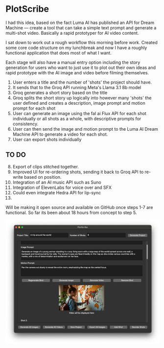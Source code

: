 # PlotScribe
I had this idea, based on the fact Luma AI has published an API for Dream Machine — create a tool that can take a simple text prompt and generate a multi-shot video. Basically a rapid prototyper for AI video content.

I sat down to work out a rough workflow this morning before work. Created some core code structure on my lunchbreak and now I have a roughly functional application that does most of what I want.

Each stage will also have a manual entry option including the story generation for users who want to just use it to plot out their own ideas and rapid prototype with the AI image and video before filming themselves.

1. User enters a title and the number of 'shots' the project should have.
2. It sends that to the Groq API running Meta's Llama 3.1 8b model
3. Groq generates a short story based on the title 
4. Groq splits the short story up logically into however many 'shots' the user defined and creates a description, image prompt and motion prompt for each shot
5. User can generate an image using the fal ai Flux API for each shot individually or all shots as a whole, with descriptive prompts for consistency.
6. User can then send the image and motion prompt to the Luma AI Dream Machine API to generate a video for each shot.
7. User can export shots individually 

## TO DO
8. Export of clips stitched together.
9. Improved UI for re-ordering shots, sending it back to Groq API to re-write based on position.
10. Integration of an AI music API such as Suno 
11. Integration of ElevenLabs for voice over and SFX 
12. Could even integrate Hedra API for lip-sync 
13. 

Will be making it open source and available on GitHub once steps 1-7 are functional. So far its been about 18 hours from concept to step 5.

![PlotScribe Screenshot](/ps_ss.png)
